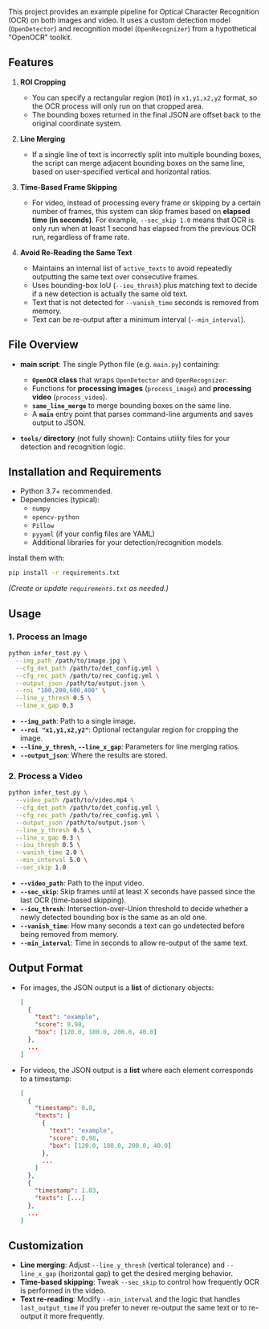 
This project provides an example pipeline for Optical Character Recognition (OCR) on both images and video. It uses a custom detection model (`OpenDetector`) and recognition model (`OpenRecognizer`) from a hypothetical "OpenOCR" toolkit. 

## Features

1. **ROI Cropping**  
   - You can specify a rectangular region (`ROI`) in `x1,y1,x2,y2` format, so the OCR process will only run on that cropped area.  
   - The bounding boxes returned in the final JSON are offset back to the original coordinate system.

2. **Line Merging**  
   - If a single line of text is incorrectly split into multiple bounding boxes, the script can merge adjacent bounding boxes on the same line, based on user-specified vertical and horizontal ratios.

3. **Time-Based Frame Skipping**  
   - For video, instead of processing every frame or skipping by a certain number of frames, this system can skip frames based on **elapsed time (in seconds)**. For example, `--sec_skip 1.0` means that OCR is only run when at least 1 second has elapsed from the previous OCR run, regardless of frame rate.

4. **Avoid Re-Reading the Same Text**  
   - Maintains an internal list of `active_texts` to avoid repeatedly outputting the same text over consecutive frames. 
   - Uses bounding-box IoU (`--iou_thresh`) plus matching text to decide if a new detection is actually the same old text. 
   - Text that is not detected for `--vanish_time` seconds is removed from memory. 
   - Text can be re-output after a minimum interval (`--min_interval`).

## File Overview

- **main script**: The single Python file (e.g. `main.py`) containing:
  - **`OpenOCR` class** that wraps `OpenDetector` and `OpenRecognizer`.
  - Functions for **processing images** (`process_image`) and **processing video** (`process_video`).
  - **`same_line_merge`** to merge bounding boxes on the same line.
  - A **`main`** entry point that parses command-line arguments and saves output to JSON.

- **`tools/` directory** (not fully shown): Contains utility files for your detection and recognition logic.

## Installation and Requirements

- Python 3.7+ recommended.
- Dependencies (typical):
  - `numpy`
  - `opencv-python`
  - `Pillow`
  - `pyyaml` (if your config files are YAML)
  - Additional libraries for your detection/recognition models.

Install them with:
```bash
pip install -r requirements.txt
```
*(Create or update `requirements.txt` as needed.)*

## Usage

### 1. Process an Image

```bash
python infer_test.py \
  --img_path /path/to/image.jpg \
  --cfg_det_path /path/to/det_config.yml \
  --cfg_rec_path /path/to/rec_config.yml \
  --output_json /path/to/output.json \
  --roi "100,200,600,400" \
  --line_y_thresh 0.5 \
  --line_x_gap 0.3
```

- **`--img_path`**: Path to a single image.
- **`--roi "x1,y1,x2,y2"`**: Optional rectangular region for cropping the image. 
- **`--line_y_thresh`, `--line_x_gap`**: Parameters for line merging ratios.
- **`--output_json`**: Where the results are stored.

### 2. Process a Video

```bash
python infer_test.py \
  --video_path /path/to/video.mp4 \
  --cfg_det_path /path/to/det_config.yml \
  --cfg_rec_path /path/to/rec_config.yml \
  --output_json /path/to/output.json \
  --line_y_thresh 0.5 \
  --line_x_gap 0.3 \
  --iou_thresh 0.5 \
  --vanish_time 2.0 \
  --min_interval 5.0 \
  --sec_skip 1.0
```

- **`--video_path`**: Path to the input video.
- **`--sec_skip`**: Skip frames until at least X seconds have passed since the last OCR (time-based skipping).
- **`--iou_thresh`**: Intersection-over-Union threshold to decide whether a newly detected bounding box is the same as an old one.
- **`--vanish_time`**: How many seconds a text can go undetected before being removed from memory.
- **`--min_interval`**: Time in seconds to allow re-output of the same text.

## Output Format

- For images, the JSON output is a **list** of dictionary objects:
  ```json
  [
    {
      "text": "example",
      "score": 0.98,
      "box": [120.0, 180.0, 200.0, 40.0]
    },
    ...
  ]
  ```

- For videos, the JSON output is a **list** where each element corresponds to a timestamp:
  ```json
  [
    {
      "timestamp": 0.0,
      "texts": [
        {
          "text": "example",
          "score": 0.98,
          "box": [120.0, 180.0, 200.0, 40.0]
        },
        ...
      ]
    },
    {
      "timestamp": 1.03,
      "texts": [...]
    },
    ...
  ]
  ```

## Customization

- **Line merging**: Adjust `--line_y_thresh` (vertical tolerance) and `--line_x_gap` (horizontal gap) to get the desired merging behavior.
- **Time-based skipping**: Tweak `--sec_skip` to control how frequently OCR is performed in the video.
- **Text re-reading**: Modify `--min_interval` and the logic that handles `last_output_time` if you prefer to never re-output the same text or to re-output it more frequently.
